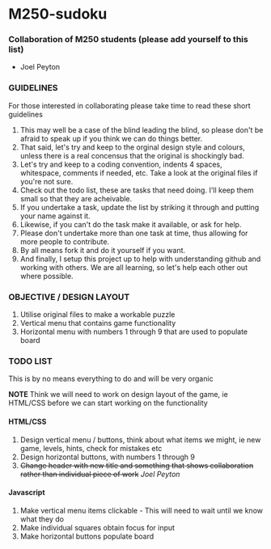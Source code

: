 # M250-sudoku

<h3>Collaboration of M250 students (please add yourself to this list)</h3>
  <ul>
    <li>Joel Peyton</li>
  </ul>
  
<h3>GUIDELINES</h3>
<p>For those interested in collaborating please take time to read these short guidelines</p>
<ol>
  <li>This may well be a case of the blind leading the blind, so please don't be afraid to speak up if you think we can do things better.</li>
  <li>That said, let's try and keep to the orginal design style and colours, unless there is a real concensus that the original is shockingly bad.</li>
  <li>Let's try and keep to a coding convention, indents 4 spaces, whitespace, comments if needed, etc.  Take a look at the original files if you're not sure.</li>
  <li>Check out the todo list, these are tasks that need doing.  I'll keep them small so that they are acheivable.</li>
  <li>If you undertake a task, update the list by striking it through and putting your name against it.</li>
  <li>Likewise, if you can't do the task make it available, or ask for help.</li>
  <li>Please don't undertake more than one task at time, thus allowing for more people to contribute.</li>
  <li>By all means fork it and do it yourself if you want.</li>
  <li>And finally, I setup this project up to help with understanding github and working with others. We are all learning, so let's help each other out where possible.</li>  
</ol>

<h3>OBJECTIVE / DESIGN LAYOUT</h3>
<ol>
  <li>Utilise original files to make a workable puzzle</li>
  <li>Vertical menu that contains game functionality</li>
  <li>Horizontal menu with numbers 1 through 9 that are used to populate board</li>
</ol>

<h3>TODO LIST</h3>
<p>This is by no means everything to do and will be very organic</p>
<p><strong>NOTE&nbsp;</strong>Think we will need to work on design layout of the game, ie HTML/CSS before we can start working on the functionality</p>

<h4>HTML/CSS</h4>
<ol>
  <li>Design vertical menu / buttons, think about what items we might, ie new game, levels, hints, check for mistakes etc</li>
  <li>Design horizontal buttons, with numbers 1 through 9</li>
  <li><strike>Change header with new title and something that shows collaboration rather than individual piece of work</strike>&nbsp;<em>Joel Peyton</em></li>
</ol>

<H4>Javascript</h4>
<ol>
  <li>Make vertical menu items clickable - This will need to wait until we know what they do</li>
  <li>Make individual squares obtain focus for input</li>
  <li>Make horizontal buttons populate board</li>
</ol>
  
